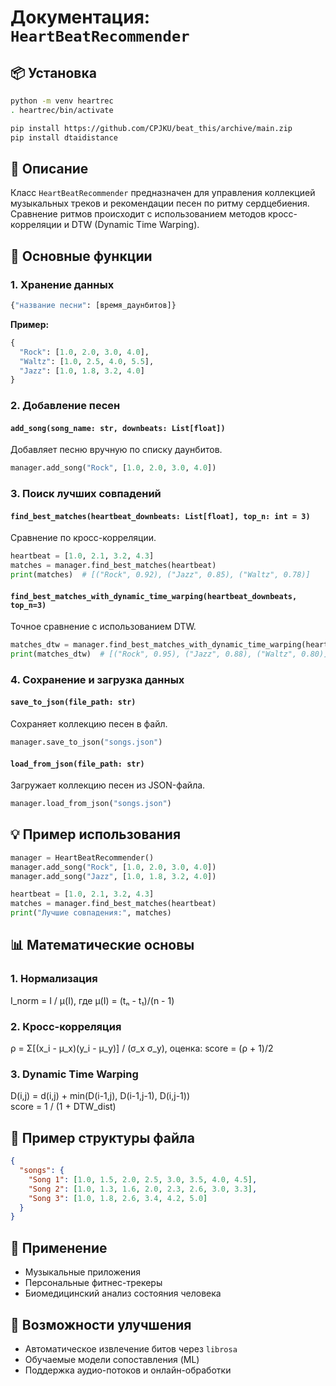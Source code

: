# Документация: `HeartBeatRecommender`

## 📦 Установка

```bash
python -m venv heartrec
. heartrec/bin/activate

pip install https://github.com/CPJKU/beat_this/archive/main.zip
pip install dtaidistance
```

## 📘 Описание

Класс `HeartBeatRecommender` предназначен для управления коллекцией музыкальных треков и рекомендации песен по ритму сердцебиения. Сравнение ритмов происходит с использованием методов кросс-корреляции и DTW (Dynamic Time Warping).

## 🔧 Основные функции

### 1. Хранение данных

```python
{"название песни": [время_даунбитов]}
```

**Пример:**
```python
{
  "Rock": [1.0, 2.0, 3.0, 4.0],
  "Waltz": [1.0, 2.5, 4.0, 5.5],
  "Jazz": [1.0, 1.8, 3.2, 4.0]
}
```

### 2. Добавление песен

#### `add_song(song_name: str, downbeats: List[float])`

Добавляет песню вручную по списку даунбитов.

```python
manager.add_song("Rock", [1.0, 2.0, 3.0, 4.0])
```

### 3. Поиск лучших совпадений

#### `find_best_matches(heartbeat_downbeats: List[float], top_n: int = 3)`

Сравнение по кросс-корреляции.

```python
heartbeat = [1.0, 2.1, 3.2, 4.3]
matches = manager.find_best_matches(heartbeat)
print(matches)  # [("Rock", 0.92), ("Jazz", 0.85), ("Waltz", 0.78)]
```

#### `find_best_matches_with_dynamic_time_warping(heartbeat_downbeats, top_n=3)`

Точное сравнение с использованием DTW.

```python
matches_dtw = manager.find_best_matches_with_dynamic_time_warping(heartbeat)
print(matches_dtw)  # [("Rock", 0.95), ("Jazz", 0.88), ("Waltz", 0.80)]
```

### 4. Сохранение и загрузка данных

#### `save_to_json(file_path: str)`

Сохраняет коллекцию песен в файл.

```python
manager.save_to_json("songs.json")
```

#### `load_from_json(file_path: str)`

Загружает коллекцию песен из JSON-файла.

```python
manager.load_from_json("songs.json")
```

## 💡 Пример использования

```python
manager = HeartBeatRecommender()
manager.add_song("Rock", [1.0, 2.0, 3.0, 4.0])
manager.add_song("Jazz", [1.0, 1.8, 3.2, 4.0])

heartbeat = [1.0, 2.1, 3.2, 4.3]
matches = manager.find_best_matches(heartbeat)
print("Лучшие совпадения:", matches)
```

## 📊 Математические основы

### 1. Нормализация

I_norm = I / μ(I), где μ(I) = (tₙ - t₁)/(n - 1)

### 2. Кросс-корреляция

ρ = Σ[(x_i - μ_x)(y_i - μ_y)] / (σ_x σ_y), оценка: score = (ρ + 1)/2

### 3. Dynamic Time Warping

D(i,j) = d(i,j) + min(D(i-1,j), D(i-1,j-1), D(i,j-1))  
score = 1 / (1 + DTW_dist)

## 📁 Пример структуры файла

```json
{
  "songs": {
    "Song 1": [1.0, 1.5, 2.0, 2.5, 3.0, 3.5, 4.0, 4.5],
    "Song 2": [1.0, 1.3, 1.6, 2.0, 2.3, 2.6, 3.0, 3.3],
    "Song 3": [1.0, 1.8, 2.6, 3.4, 4.2, 5.0]
  }
}
```

## 🧠 Применение

- Музыкальные приложения  
- Персональные фитнес-трекеры  
- Биомедицинский анализ состояния человека  

## 🚀 Возможности улучшения

- Автоматическое извлечение битов через `librosa`  
- Обучаемые модели сопоставления (ML)  
- Поддержка аудио-потоков и онлайн-обработки

